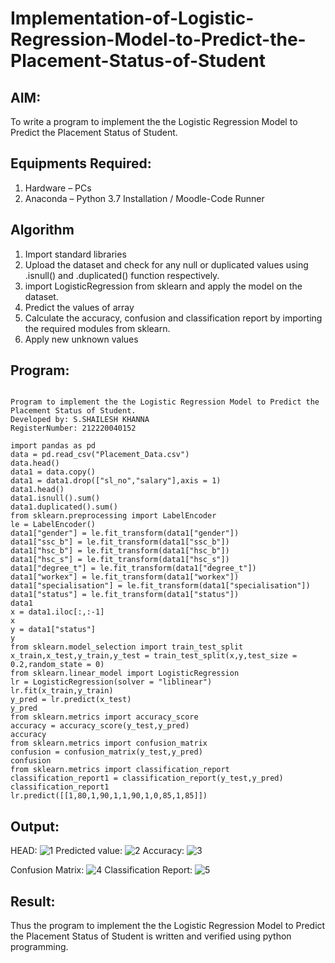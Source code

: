 # Implementation-of-Logistic-Regression-Model-to-Predict-the-Placement-Status-of-Student

## AIM:
To write a program to implement the the Logistic Regression Model to Predict the Placement Status of Student.

## Equipments Required:
1. Hardware – PCs
2. Anaconda – Python 3.7 Installation / Moodle-Code Runner

## Algorithm
1. Import standard libraries
2. Upload the dataset and check for any null or duplicated values using .isnull() and .duplicated() function respectively.
3. import LogisticRegression from sklearn and apply the model on the dataset.
4. Predict the values of array
5. Calculate the accuracy, confusion and classification report by importing the required modules from sklearn.
6. Apply new unknown values

## Program:
```

Program to implement the the Logistic Regression Model to Predict the Placement Status of Student.
Developed by: S.SHAILESH KHANNA 
RegisterNumber: 212220040152 

import pandas as pd
data = pd.read_csv("Placement_Data.csv")
data.head()
data1 = data.copy()
data1 = data1.drop(["sl_no","salary"],axis = 1)
data1.head()
data1.isnull().sum()
data1.duplicated().sum()
from sklearn.preprocessing import LabelEncoder
le = LabelEncoder()
data1["gender"] = le.fit_transform(data1["gender"])
data1["ssc_b"] = le.fit_transform(data1["ssc_b"])
data1["hsc_b"] = le.fit_transform(data1["hsc_b"])
data1["hsc_s"] = le.fit_transform(data1["hsc_s"])
data1["degree_t"] = le.fit_transform(data1["degree_t"])
data1["workex"] = le.fit_transform(data1["workex"])
data1["specialisation"] = le.fit_transform(data1["specialisation"])
data1["status"] = le.fit_transform(data1["status"])
data1
x = data1.iloc[:,:-1]
x
y = data1["status"]
y
from sklearn.model_selection import train_test_split
x_train,x_test,y_train,y_test = train_test_split(x,y,test_size = 0.2,random_state = 0)
from sklearn.linear_model import LogisticRegression
lr = LogisticRegression(solver = "liblinear")
lr.fit(x_train,y_train)
y_pred = lr.predict(x_test)
y_pred
from sklearn.metrics import accuracy_score
accuracy = accuracy_score(y_test,y_pred)
accuracy
from sklearn.metrics import confusion_matrix
confusion = confusion_matrix(y_test,y_pred)
confusion
from sklearn.metrics import classification_report
classification_report1 = classification_report(y_test,y_pred)
classification_report1
lr.predict([[1,80,1,90,1,1,90,1,0,85,1,85]])

```

## Output:
HEAD:
![1](https://user-images.githubusercontent.com/103241457/171145451-cc65b610-d0ea-4446-8f03-5dc86cad9895.png)
Predicted value:
![2](https://user-images.githubusercontent.com/103241457/171145507-4200f8bf-7af8-4243-a337-66fa29e77582.png)
Accuracy:
![3](https://user-images.githubusercontent.com/103241457/171145569-f68d4f95-7a93-43f5-9b13-c4ed13b277c8.png)

Confusion Matrix:
![4](https://user-images.githubusercontent.com/103241457/171145614-42d4526c-daa0-4326-8b2e-37ca4c827825.png)
Classification Report:
![5](https://user-images.githubusercontent.com/103241457/171145671-08853da9-f785-412b-8982-be503f440a37.png)




## Result:
Thus the program to implement the the Logistic Regression Model to Predict the Placement Status of Student is written and verified using python programming.
